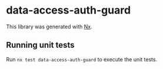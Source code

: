 # data-access-auth-guard

This library was generated with [Nx](https://nx.dev).

## Running unit tests

Run `nx test data-access-auth-guard` to execute the unit tests.
